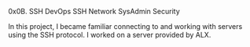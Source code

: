 0x0B. SSH
DevOps
SSH
Network
SysAdmin
Security


In this project, I became familiar connecting to and working with servers using the SSH protocol. I worked on a server provided by ALX.
